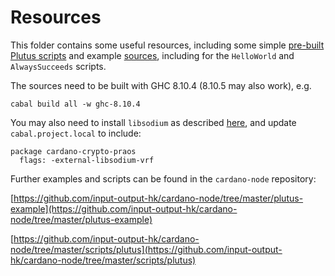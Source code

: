 # Resources
This folder contains some useful resources, including some simple [pre-built Plutus scripts](plutus-scripts) and example [sources](plutus-sources), including for the `HelloWorld` and `AlwaysSucceeds` scripts.

The sources need to be built with GHC 8.10.4 (8.10.5 may also work), e.g.

``cabal build all -w ghc-8.10.4``

You may also need to install `libsodium` as described [here](https://github.com/input-output-hk/cardano-node/blob/master/doc/getting-started/install.md/), and update `cabal.project.local` to include:

```
package cardano-crypto-praos
  flags: -external-libsodium-vrf
```

Further examples and scripts can be found in the `cardano-node` repository:

[https://github.com/input-output-hk/cardano-node/tree/master/plutus-example](https://github.com/input-output-hk/cardano-node/tree/master/plutus-example)

[https://github.com/input-output-hk/cardano-node/tree/master/scripts/plutus](https://github.com/input-output-hk/cardano-node/tree/master/scripts/plutus)
